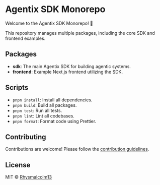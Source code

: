 # Agentix SDK Monorepo

Welcome to the Agentix SDK Monorepo! 🚀

This repository manages multiple packages, including the core SDK and frontend examples.

## Packages

- **sdk**: The main Agentix SDK for building agentic systems.
- **frontend**: Example Next.js frontend utilizing the SDK.

## Scripts

- `pnpm install`: Install all dependencies.
- `pnpm build`: Build all packages.
- `pnpm test`: Run all tests.
- `pnpm lint`: Lint all codebases.
- `pnpm format`: Format code using Prettier.

## Contributing

Contributions are welcome! Please follow the [contribution guidelines](./CONTRIBUTING.md).

## License

MIT © [Rhysmalcolm13](https://github.com/Rhysmalcolm13) 